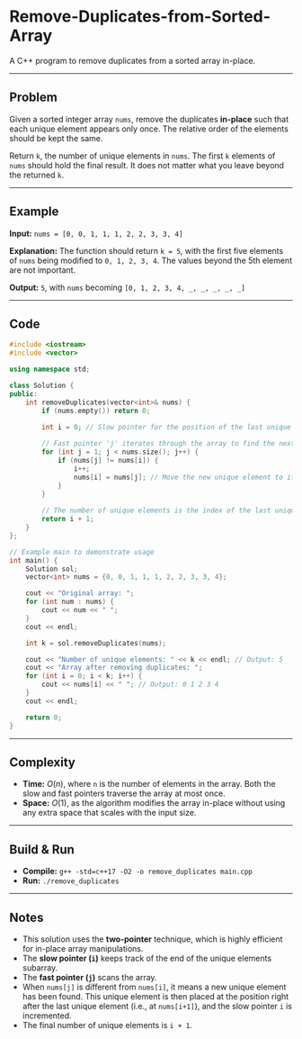 # Remove-Duplicates-from-Sorted-Array

A C++ program to remove duplicates from a sorted array in-place.

-----

## Problem

Given a sorted integer array `nums`, remove the duplicates **in-place** such that each unique element appears only once. The relative order of the elements should be kept the same.

Return `k`, the number of unique elements in `nums`. The first `k` elements of `nums` should hold the final result. It does not matter what you leave beyond the returned `k`.

-----

## Example

**Input:** `nums = [0, 0, 1, 1, 1, 2, 2, 3, 3, 4]`

**Explanation:**
The function should return `k = 5`, with the first five elements of `nums` being modified to `0, 1, 2, 3, 4`. The values beyond the 5th element are not important.

**Output:** `5`, with `nums` becoming `[0, 1, 2, 3, 4, _, _, _, _, _]`

-----

## Code

```cpp
#include <iostream>
#include <vector>

using namespace std;

class Solution {
public:
    int removeDuplicates(vector<int>& nums) {
        if (nums.empty()) return 0;

        int i = 0; // Slow pointer for the position of the last unique element
        
        // Fast pointer 'j' iterates through the array to find the next unique element
        for (int j = 1; j < nums.size(); j++) {
            if (nums[j] != nums[i]) {
                i++;
                nums[i] = nums[j]; // Move the new unique element to its correct position
            }
        }
        
        // The number of unique elements is the index of the last unique element + 1
        return i + 1;
    }
};

// Example main to demonstrate usage
int main() {
    Solution sol;
    vector<int> nums = {0, 0, 1, 1, 1, 2, 2, 3, 3, 4};

    cout << "Original array: ";
    for (int num : nums) {
        cout << num << " ";
    }
    cout << endl;

    int k = sol.removeDuplicates(nums);

    cout << "Number of unique elements: " << k << endl; // Output: 5
    cout << "Array after removing duplicates: ";
    for (int i = 0; i < k; i++) {
        cout << nums[i] << " "; // Output: 0 1 2 3 4
    }
    cout << endl;

    return 0;
}
```

-----

## Complexity

  - **Time:** $O(n)$, where `n` is the number of elements in the array. Both the slow and fast pointers traverse the array at most once.
  - **Space:** $O(1)$, as the algorithm modifies the array in-place without using any extra space that scales with the input size.

-----

## Build & Run

  - **Compile:** `g++ -std=c++17 -O2 -o remove_duplicates main.cpp`
  - **Run:** `./remove_duplicates`

-----

## Notes

  - This solution uses the **two-pointer** technique, which is highly efficient for in-place array manipulations.
  - The **slow pointer (`i`)** keeps track of the end of the unique elements subarray.
  - The **fast pointer (`j`)** scans the array.
  - When `nums[j]` is different from `nums[i]`, it means a new unique element has been found. This unique element is then placed at the position right after the last unique element (i.e., at `nums[i+1]`), and the slow pointer `i` is incremented.
  - The final number of unique elements is `i + 1`.
